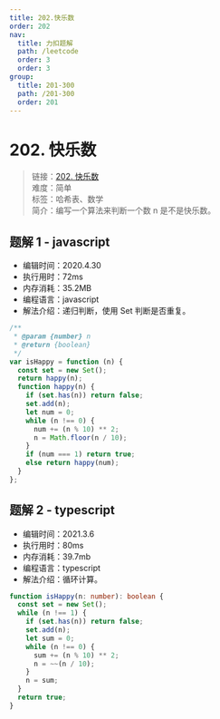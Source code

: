 ```yaml
---
title: 202.快乐数
order: 202
nav:
  title: 力扣题解
  path: /leetcode
  order: 3
  order: 3
group:
  title: 201-300
  path: /201-300
  order: 201
---
```


# 202. 快乐数

> 链接：[202. 快乐数](https://leetcode-cn.com/problems/happy-number/)  
> 难度：简单  
> 标签：哈希表、数学  
> 简介：编写一个算法来判断一个数 n 是不是快乐数。

## 题解 1 - javascript

- 编辑时间：2020.4.30
- 执行用时：72ms
- 内存消耗：35.2MB
- 编程语言：javascript
- 解法介绍：递归判断，使用 Set 判断是否重复。

```javascript
/**
 * @param {number} n
 * @return {boolean}
 */
var isHappy = function (n) {
  const set = new Set();
  return happy(n);
  function happy(n) {
    if (set.has(n)) return false;
    set.add(n);
    let num = 0;
    while (n !== 0) {
      num += (n % 10) ** 2;
      n = Math.floor(n / 10);
    }
    if (num === 1) return true;
    else return happy(num);
  }
};
```

## 题解 2 - typescript

- 编辑时间：2021.3.6
- 执行用时：80ms
- 内存消耗：39.7mb
- 编程语言：typescript
- 解法介绍：循环计算。

```typescript
function isHappy(n: number): boolean {
  const set = new Set();
  while (n !== 1) {
    if (set.has(n)) return false;
    set.add(n);
    let sum = 0;
    while (n !== 0) {
      sum += (n % 10) ** 2;
      n = ~~(n / 10);
    }
    n = sum;
  }
  return true;
}
```
